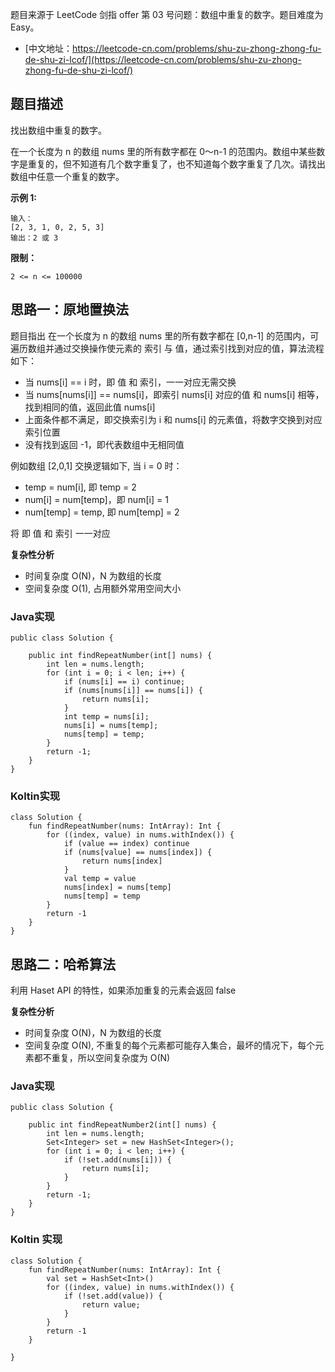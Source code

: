 题目来源于 LeetCode 剑指 offer 第 03 号问题：数组中重复的数字。题目难度为 Easy。

* [中文地址：https://leetcode-cn.com/problems/shu-zu-zhong-zhong-fu-de-shu-zi-lcof/](https://leetcode-cn.com/problems/shu-zu-zhong-zhong-fu-de-shu-zi-lcof/)

## 题目描述

找出数组中重复的数字。

在一个长度为 n 的数组 nums 里的所有数字都在 0～n-1 的范围内。数组中某些数字是重复的，但不知道有几个数字重复了，也不知道每个数字重复了几次。请找出数组中任意一个重复的数字。

**示例 1:**

```
输入：
[2, 3, 1, 0, 2, 5, 3]
输出：2 或 3 
```

**限制：**

```
2 <= n <= 100000
```

## 思路一：原地置换法

题目指出 在一个长度为 n 的数组 nums 里的所有数字都在 [0,n-1] 的范围内，可遍历数组并通过交换操作使元素的 索引 与 值，通过索引找到对应的值，算法流程如下：

* 当 nums[i] == i 时，即 值 和 索引，一一对应无需交换
* 当 nums[nums[i]] == nums[i]，即索引 nums[i] 对应的值 和 nums[i] 相等，找到相同的值，返回此值 nums[i]
* 上面条件都不满足，即交换索引为 i 和 nums[i] 的元素值，将数字交换到对应索引位置
* 没有找到返回 -1，即代表数组中无相同值

例如数组 [2,0,1] 交换逻辑如下, 当 i = 0 时：

* temp = num[i], 即 temp = 2
* num[i] = num[temp]，即 num[i] = 1
* num[temp] = temp, 即 num[temp] = 2

将 即 值 和 索引 一一对应

**复杂性分析**

* 时间复杂度 O(N)，N 为数组的长度
* 空间复杂度 O(1), 占用额外常用空间大小

<!-- tabs:start -->

### **Java实现**

```
public class Solution {

    public int findRepeatNumber(int[] nums) {
        int len = nums.length;
        for (int i = 0; i < len; i++) {
            if (nums[i] == i) continue;
            if (nums[nums[i]] == nums[i]) {
                return nums[i];
            }
            int temp = nums[i];
            nums[i] = nums[temp];
            nums[temp] = temp;
        }
        return -1;
    }
}
```

### **Koltin实现**

```
class Solution {
    fun findRepeatNumber(nums: IntArray): Int {
        for ((index, value) in nums.withIndex()) {
            if (value == index) continue
            if (nums[value] == nums[index]) {
                return nums[index]
            }
            val temp = value
            nums[index] = nums[temp]
            nums[temp] = temp
        }
        return -1
    }
}
```

<!-- tabs:end -->

## 思路二：哈希算法

利用 Haset API 的特性，如果添加重复的元素会返回 false

**复杂性分析**

* 时间复杂度 O(N)，N 为数组的长度
* 空间复杂度 O(N), 不重复的每个元素都可能存入集合，最坏的情况下，每个元素都不重复，所以空间复杂度为 O(N)

<!-- tabs:start -->

### **Java实现**

```
public class Solution {

    public int findRepeatNumber2(int[] nums) {
        int len = nums.length;
        Set<Integer> set = new HashSet<Integer>();
        for (int i = 0; i < len; i++) {
            if (!set.add(nums[i])) {
                return nums[i];
            }
        }
        return -1;
    }
}
```

### **Koltin 实现**

```
class Solution {
    fun findRepeatNumber(nums: IntArray): Int {
        val set = HashSet<Int>()
        for ((index, value) in nums.withIndex()) {
            if (!set.add(value)) {
                return value;
            }
        }
        return -1
    }

}
```

<!-- tabs:end -->

